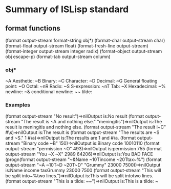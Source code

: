 # Summary of ISLisp standard 

## format functions
(format output-stream format-string obj*)
(format-char output-stream char)
(format-float output-stream float)
(format-fresh-line output-stream)
(format-integer output-stream integer radix)
(format-object output-stream obj escape-p)
(format-tab output-stream column)

### obj*
~A Aesthetic: 
~B Binary:
~C Character:
~D Decimal:
~G General floating point:
~O Octal: 
~nR Radix:
~S S-expression:
~nT Tab:
~X Hexadecimal:
~% newline:
~& conditional newline:
~~ tilde:

### Examples
(format output-stream "No result")⇒nilOutput is:No result
(format output-stream "The result is ~A and nothing else." "meningitis")⇒nilOutput is:The result is meningitis and nothing else.
(format output-stream "The result i~C" #\s)⇒nilOutput is:The result is
(format output-stream "The results are ~S and ~S." 1 #\a)⇒nilOutput is:The results are 1 and #\a.
(format output-stream "Binary code ~B" 150)⇒nilOutput is:Binary code 10010110
(format output-stream "permission ~O" 493)⇒nilOutput is:permission 755
(format output-stream "You ~X ~X" 2989 64206)⇒nilOutput is:You BAD FACE
(progn(format output-stream "~&Name ~10Tincome ~20Ttax~%")
(format output-stream "~A ~10T~D ~20T~D" "Grummy" 23000 7500))⇒nilOutput is:Name      income    taxGrummy    23000     7500
(format output-stream "This will be split into~%two lines.")⇒nilOutput is:This will be split intotwo lines.
(format output-stream "This is a tilde: ~~")⇒nilOutput is:This is a tilde: ~
